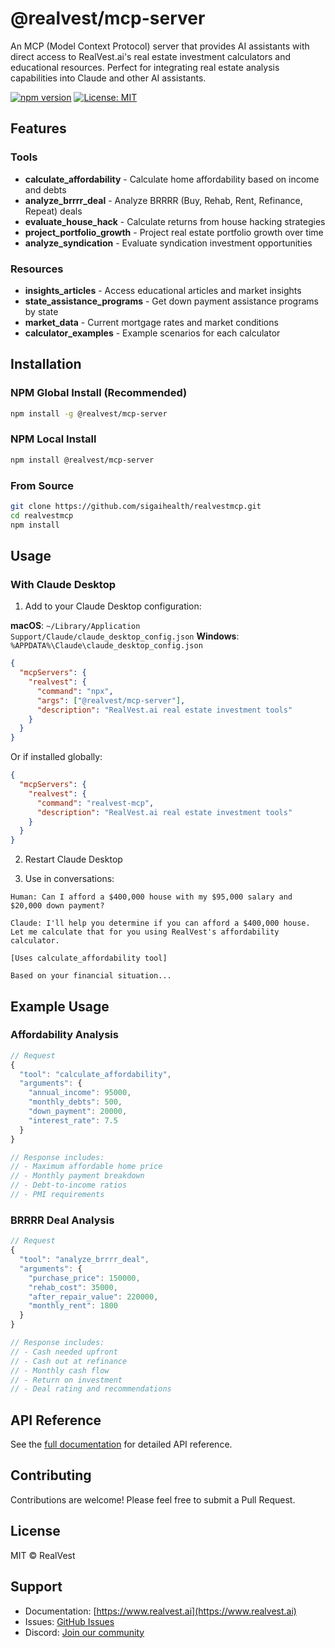 # @realvest/mcp-server

An MCP (Model Context Protocol) server that provides AI assistants with direct access to RealVest.ai's real estate investment calculators and educational resources. Perfect for integrating real estate analysis capabilities into Claude and other AI assistants.

[![npm version](https://badge.fury.io/js/@realvest%2Fmcp-server.svg)](https://www.npmjs.com/package/@realvest/mcp-server)
[![License: MIT](https://img.shields.io/badge/License-MIT-yellow.svg)](https://opensource.org/licenses/MIT)

## Features

### Tools
- **calculate_affordability** - Calculate home affordability based on income and debts
- **analyze_brrrr_deal** - Analyze BRRRR (Buy, Rehab, Rent, Refinance, Repeat) deals
- **evaluate_house_hack** - Calculate returns from house hacking strategies
- **project_portfolio_growth** - Project real estate portfolio growth over time
- **analyze_syndication** - Evaluate syndication investment opportunities

### Resources
- **insights_articles** - Access educational articles and market insights
- **state_assistance_programs** - Get down payment assistance programs by state
- **market_data** - Current mortgage rates and market conditions
- **calculator_examples** - Example scenarios for each calculator

## Installation

### NPM Global Install (Recommended)
```bash
npm install -g @realvest/mcp-server
```

### NPM Local Install
```bash
npm install @realvest/mcp-server
```

### From Source
```bash
git clone https://github.com/sigaihealth/realvestmcp.git
cd realvestmcp
npm install
```

## Usage

### With Claude Desktop

1. Add to your Claude Desktop configuration:

**macOS**: `~/Library/Application Support/Claude/claude_desktop_config.json`
**Windows**: `%APPDATA%\Claude\claude_desktop_config.json`

```json
{
  "mcpServers": {
    "realvest": {
      "command": "npx",
      "args": ["@realvest/mcp-server"],
      "description": "RealVest.ai real estate investment tools"
    }
  }
}
```

Or if installed globally:
```json
{
  "mcpServers": {
    "realvest": {
      "command": "realvest-mcp",
      "description": "RealVest.ai real estate investment tools"
    }
  }
}
```

2. Restart Claude Desktop

3. Use in conversations:
```
Human: Can I afford a $400,000 house with my $95,000 salary and $20,000 down payment?

Claude: I'll help you determine if you can afford a $400,000 house. Let me calculate that for you using RealVest's affordability calculator.

[Uses calculate_affordability tool]

Based on your financial situation...
```

## Example Usage

### Affordability Analysis
```javascript
// Request
{
  "tool": "calculate_affordability",
  "arguments": {
    "annual_income": 95000,
    "monthly_debts": 500,
    "down_payment": 20000,
    "interest_rate": 7.5
  }
}

// Response includes:
// - Maximum affordable home price
// - Monthly payment breakdown
// - Debt-to-income ratios
// - PMI requirements
```

### BRRRR Deal Analysis
```javascript
// Request
{
  "tool": "analyze_brrrr_deal",
  "arguments": {
    "purchase_price": 150000,
    "rehab_cost": 35000,
    "after_repair_value": 220000,
    "monthly_rent": 1800
  }
}

// Response includes:
// - Cash needed upfront
// - Cash out at refinance
// - Monthly cash flow
// - Return on investment
// - Deal rating and recommendations
```

## API Reference

See the [full documentation](https://github.com/sigaihealth/realvestmcp/tree/main/docs) for detailed API reference.

## Contributing

Contributions are welcome! Please feel free to submit a Pull Request.

## License

MIT © RealVest

## Support

- Documentation: [https://www.realvest.ai](https://www.realvest.ai)
- Issues: [GitHub Issues](https://github.com/sigaihealth/realvestmcp/issues)
- Discord: [Join our community](https://discord.gg/realvest)